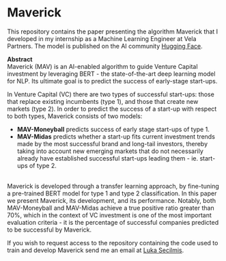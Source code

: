 # Maverick <br> 
This repository contains the paper presenting the algorithm Maverick that I developed in my internship as a Machine Learning Engineer at Vela Partners.
The model is published on the AI community [Hugging Face](https://huggingface.co/lukasec/Maverick).

**Abstract** <br>
Maverick (MAV) is an AI-enabled algorithm to guide Venture Capital investment by leveraging BERT - the state-of-the-art deep learning model for NLP. Its ultimate goal is to predict the success of early-stage start-ups.

In Venture Capital (VC) there are two types of successful start-ups: those that replace existing incumbents (type 1), and those that create new markets (type 2). In order to predict the success of a start-up with respect to both types, Maverick consists of two models:
* **MAV-Moneyball** predicts success of early stage start-ups of type 1.
* **MAV-Midas**  predicts whether a start-up fits current investment trends made by the most successful brand and long-tail investors, thereby taking into account new emerging markets that do not necessarily already have established successful start-ups leading them - ie. start-ups of type 2.<br><br>

Maverick is developed through a transfer learning approach, by fine-tuning a pre-trained BERT model for type 1 and type 2 classification. In this paper we present Maverick, its development, and its performance. Notably, both MAV-Moneyball and MAV-Midas achieve a true positive ratio greater than 70%, which in the context of VC investment is one of the most important evaluation criteria - it is the percentage of successful companies predicted to be successful by Maverick.

If you wish to request access to the repository containing the code used to train and develop Maverick send me an email at [Luka Secilmis](mailto:lukasecilmis@gmail.com?subject=[GitHub]%20Access%20to%20MAV%20code).
